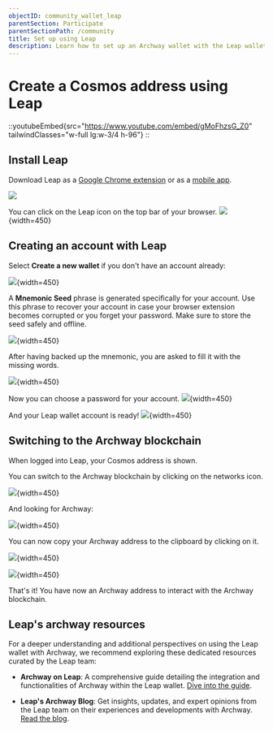 ```yaml
---
objectID: community_wallet_leap
parentSection: Participate
parentSectionPath: /community
title: Set up using Leap
description: Learn how to set up an Archway wallet with the Leap wallet.
---
```


# Create a Cosmos address using Leap


::youtubeEmbed{src="https://www.youtube.com/embed/gMoFhzsG_Z0" tailwindClasses="w-full lg:w-3/4 h-96"}
::


## Install Leap
Download Leap as a <a href="https://chrome.google.com/webstore/detail/leap-cosmos-wallet/fcfcfllfndlomdhbehjjcoimbgofdncg">Google Chrome extension</a> or as a <a href="https://www.leapwallet.io/#inpage-download" target="_blank">mobile app</a>.

![](/images/docs/leap-1.png)

You can click on the Leap icon on the top bar of your browser.
![](/images/docs/leap-1-1.png){width=450}

## Creating an account with Leap


Select **Create a new wallet** if you don't have an account already:

![](/images/docs/leap-2a.png){width=450}



A **Mnemonic Seed** phrase is generated specifically for your account. Use this phrase to recover your account in case your browser extension becomes corrupted or you forget your password. Make sure to store the seed safely and offline.

![](/images/docs/leap-3.png){width=450}

After having backed up the mnemonic, you are asked to fill it with the missing words.

![](/images/docs/leap-4.png){width=450}

Now you can choose a password for your account.
![](/images/docs/leap-5.png){width=450}

And your Leap wallet account is ready!
![](/images/docs/leap-6.png){width=450}

## Switching to the Archway blockchain
When logged into Leap, your Cosmos address is shown.

You can switch to the Archway blockchain by clicking on the networks icon.




![](/images/docs/leap-7a.png){width=450}

And looking for Archway:

![](/images/docs/leap/leap-mainnet-1.png){width=450}

You can now copy your Archway address to the clipboard by clicking on it.

![](/images/docs/leap/leap-mainnet-2.png){width=450}


![](/images/docs/leap/leap-mainnet-22.png){width=450}


That's it! You have now an Archway address to interact with the Archway blockchain.

## Leap's archway resources

For a deeper understanding and additional perspectives on using the Leap wallet with Archway, we recommend exploring these dedicated resources curated by the Leap team:

- **Archway on Leap**: A comprehensive guide detailing the integration and functionalities of Archway within the Leap wallet. <a href="https://www.leapwallet.io/chain/archway" target="_blank">Dive into the guide</a>.

- **Leap's Archway Blog**: Get insights, updates, and expert opinions from the Leap team on their experiences and developments with Archway. <a href="https://www.leapwallet.io/blogs/archway" target="_blank">Read the blog</a>.